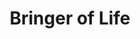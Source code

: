 ---
pid: LLP487
title: Bringer of Life
location_transcription: Feltonville School of Arts & Sciences
zipcode: '19120'
outside_phl: 
neighborhood: Logan,Olney
age: '38'
age_range: 30-39
instagram: 
image_file_name: LLP_487.jpg
proposal_transcription: A sculpture of Mr. Brent Osman holding a newborn baby towards
  the sky.
topic: Family,Neighborhoods,Youth
topic_summary: 0, 0, 0
type: Sculpture Statue
keywords_other: teacher, baby, community
credit: "@zoretsim"
image_labels: 
twitter: 
facebook: 
permalink: "/monuments/llp487/"
layout: item-page
---